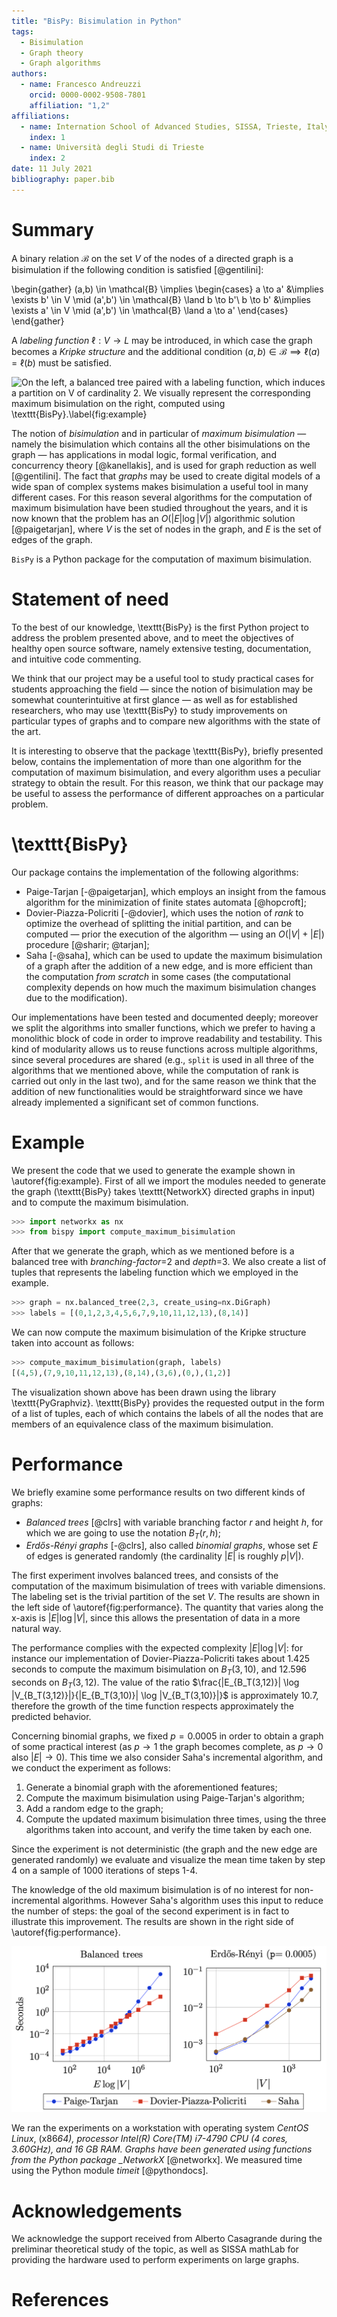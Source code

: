```yaml
---
title: "BisPy: Bisimulation in Python"
tags:
  - Bisimulation
  - Graph theory
  - Graph algorithms
authors:
  - name: Francesco Andreuzzi
    orcid: 0000-0002-9508-7801
    affiliation: "1,2"
affiliations:
  - name: Internation School of Advanced Studies, SISSA, Trieste, Italy
    index: 1
  - name: Università degli Studi di Trieste
    index: 2
date: 11 July 2021
bibliography: paper.bib
---
```


# Summary

A binary relation $\mathcal{B}$ on the set $V$ of the nodes of a directed graph
is a bisimulation if the following condition is satisfied [@gentilini]:

\begin{gather} (a,b) \in \mathcal{B} \implies \begin{cases} a \to a' &\implies
\exists b' \in V \mid (a',b') \in \mathcal{B} \land b \to b'\\ b \to b'
&\implies \exists a' \in V \mid (a',b') \in \mathcal{B} \land a \to a'
\end{cases} \end{gather}

A _labeling function_ $\ell : V \to L$ may be introduced, in which case the
graph becomes a _Kripke structure_ and the additional condition
$(a,b) \in \mathcal{B} \implies \ell(a) = \ell(b)$ must be satisfied.

<p style="text-align: center;">

![On the left, a balanced tree paired with a labeling function, which induces a partition on $V$ of cardinality 2. We visually represent the corresponding maximum bisimulation on the right, computed using \texttt{BisPy}.\label{fig:example}](example.png)

</p>

The notion of _bisimulation_ and in particular of _maximum bisimulation_ —
namely the bisimulation which contains all the other bisimulations on the graph
— has applications in modal logic, formal verification, and concurrency theory
[@kanellakis], and is used for graph reduction as well [@gentilini]. The fact
that _graphs_ may be used to create digital models of a wide span of complex
systems makes bisimulation a useful tool in many different cases. For this
reason several algorithms for the computation of maximum bisimulation have been
studied throughout the years, and it is now known that the problem has an
$O(|E| \log |V|)$ algorithmic solution [@paigetarjan], where $V$ is the set of
nodes in the graph, and $E$ is the set of edges of the graph.

$\texttt{BisPy}$ is a Python package for the computation of maximum
bisimulation.

# Statement of need

To the best of our knowledge, \texttt{BisPy} is the first Python project to
address the problem presented above, and to meet the objectives of healthy
open source software, namely extensive testing, documentation, and intuitive
code commenting.

We think that our project may be a useful tool to study practical cases for
students approaching the field — since the notion of bisimulation may be
somewhat counterintuitive at first glance — as well as for established
researchers, who may use \texttt{BisPy} to study improvements on particular
types of graphs and to compare new algorithms with the state of the art.

It is interesting to observe that the package \texttt{BisPy}, briefly presented
below, contains the implementation of more than one algorithm for the
computation of maximum bisimulation, and every algorithm uses a peculiar
strategy to obtain the result. For this reason, we think that our package may be
useful to assess the performance of different approaches on a particular
problem.

# \texttt{BisPy}

Our package contains the implementation of the following algorithms:

- Paige-Tarjan [-@paigetarjan], which employs an insight from the famous
  algorithm for the minimization of finite states automata [@hopcroft];
- Dovier-Piazza-Policriti [-@dovier], which uses the notion of _rank_ to
  optimize the overhead of splitting the initial partition, and can be computed
  — prior the execution of the algorithm — using an $O(|V|+|E|)$ procedure
  [@sharir; @tarjan];
- Saha [-@saha], which can be used to update the maximum bisimulation of a
  graph after the addition of a new edge, and is more efficient than the
  computation _from scratch_ in some cases (the computational complexity
  depends on how much the maximum bisimulation changes due to the
  modification).

Our implementations have been tested and documented deeply; moreover we split
the algorithms into smaller functions, which we prefer to having a
monolithic block of code in order to improve readability and testability. This
kind of modularity allows us to reuse functions across multiple algorithms,
since several procedures are shared (e.g., $\texttt{split}$ is used in all
three of the algorithms that we mentioned above, while the computation of rank is
carried out only in the last two), and for the same reason we think that the
addition of new functionalities would be straightforward since we have already
implemented a significant set of common functions.

# Example

We present the code that we used to generate the example shown in
\autoref{fig:example}. First of all we import the modules needed to generate
the graph (\texttt{BisPy} takes \texttt{NetworkX} directed graphs in input) and
to compute the maximum bisimulation.

```python
>>> import networkx as nx
>>> from bispy import compute_maximum_bisimulation
```

After that we generate the graph, which as we mentioned before is a balanced
tree with _branching-factor_=2 and _depth_=3. We also create a list of tuples
that represents the labeling function which we employed in the example.

```python
>>> graph = nx.balanced_tree(2,3, create_using=nx.DiGraph)
>>> labels = [(0,1,2,3,4,5,6,7,9,10,11,12,13),(8,14)]
```

We can now compute the maximum bisimulation of the Kripke structure taken into
account as follows:

```python
>>> compute_maximum_bisimulation(graph, labels)
[(4,5),(7,9,10,11,12,13),(8,14),(3,6),(0,),(1,2)]
```

The visualization shown above has been drawn using the library
\texttt{PyGraphviz}. \texttt{BisPy} provides the requested output in the form
of a list of tuples, each of which contains the labels of all the nodes that
are members of an equivalence class of the maximum bisimulation.

# Performance

We briefly examine some performance results on two different kinds of graphs:

- _Balanced trees_ [@clrs] with variable branching factor $r$ and height $h$,
  for which we are going to use the notation $B_T(r,h)$;
- _Erdős-Rényi graphs_ [-@clrs], also called _binomial graphs_, whose set $E$
  of edges is generated randomly (the cardinality $|E|$ is roughly $p|V|$).

The first experiment involves balanced trees, and consists of the computation
of the maximum bisimulation of trees with variable dimensions. The labeling set
is the trivial partition of the set $V$. The results are shown in the left side
of \autoref{fig:performance}. The quantity that varies along the x-axis is
$|E| \log |V|$, since this allows the presentation of data in a more natural
way.

The performance complies with the expected complexity $|E| \log |V|$: for
instance our implementation of Dovier-Piazza-Policriti takes about 1.425
seconds to compute the maximum bisimulation on $B_T(3,10)$, and 12.596 seconds
on $B_T(3,12)$. The value of the ratio
$\frac{|E_{B_T(3,12)}| \log |V_{B_T(3,12)}|}{|E_{B_T(3,10)}| \log |V_{B_T(3,10)}|}$
is approximately 10.7, therefore the growth of the time function respects
approximately the predicted behavior.

Concerning binomial graphs, we fixed $p=0.0005$ in order to obtain a graph of
some practical interest (as $p \to 1$ the graph becomes complete, as $p \to 0$
also $|E| \to 0$). This time we also consider Saha's incremental algorithm, and
we conduct the experiment as follows:

1. Generate a binomial graph with the aforementioned features;
2. Compute the maximum bisimulation using Paige-Tarjan's algorithm;
3. Add a random edge to the graph;
4. Compute the updated maximum bisimulation three times, using the three
   algorithms taken into account, and verify the time taken by each one.

Since the experiment is not deterministic (the graph and the new edge are
generated randomly) we evaluate and visualize the mean time taken by step 4 on
a sample of 1000 iterations of steps 1-4.

The knowledge of the old maximum bisimulation is of no interest for
non-incremental algorithms. However Saha's algorithm uses this input to reduce
the number of steps: the goal of the second experiment is in fact to illustrate
this improvement. The results are shown in the right side of
\autoref{fig:performance}.

<p style="text-align: center;">

![On the left side of the figure, the time taken by our implementations of Paige-Tarjan and Dovier-Piazza-Policriti to compute the maximum bisimulation of balanced trees with variable branching factor and height. On the right side, the time needed to update the maximum bisimulation of a binomial graph after the addition of a random edge (for this experiment we also consider Saha's incremental algorithm).\label{fig:performance}](performance.png)

</p>

We ran the experiments on a workstation with operating system _CentOS Linux_,
(x86*64), processor Intel(R) Core(TM) i7-4790 CPU (4 cores, 3.60GHz), and 16 GB
RAM. Graphs have been generated using functions from the Python package
\_NetworkX* [@networkx]. We measured time using the Python module _timeit_
[@pythondocs].

# Acknowledgements

We acknowledge the support received from Alberto Casagrande during the
preliminar theoretical study of the topic, as well as SISSA mathLab for
providing the hardware used to perform experiments on large graphs.

# References
